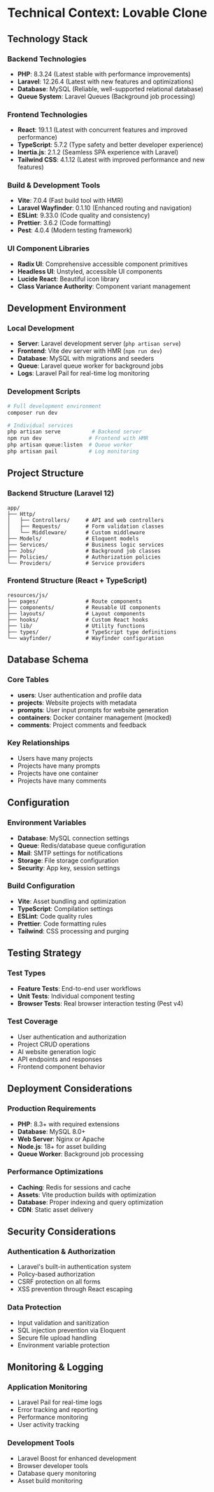# Technical Context: Lovable Clone

## Technology Stack

### Backend Technologies
- **PHP**: 8.3.24 (Latest stable with performance improvements)
- **Laravel**: 12.26.4 (Latest with new features and optimizations)
- **Database**: MySQL (Reliable, well-supported relational database)
- **Queue System**: Laravel Queues (Background job processing)

### Frontend Technologies
- **React**: 19.1.1 (Latest with concurrent features and improved performance)
- **TypeScript**: 5.7.2 (Type safety and better developer experience)
- **Inertia.js**: 2.1.2 (Seamless SPA experience with Laravel)
- **Tailwind CSS**: 4.1.12 (Latest with improved performance and new features)

### Build & Development Tools
- **Vite**: 7.0.4 (Fast build tool with HMR)
- **Laravel Wayfinder**: 0.1.10 (Enhanced routing and navigation)
- **ESLint**: 9.33.0 (Code quality and consistency)
- **Prettier**: 3.6.2 (Code formatting)
- **Pest**: 4.0.4 (Modern testing framework)

### UI Component Libraries
- **Radix UI**: Comprehensive accessible component primitives
- **Headless UI**: Unstyled, accessible UI components
- **Lucide React**: Beautiful icon library
- **Class Variance Authority**: Component variant management

## Development Environment

### Local Development
- **Server**: Laravel development server (`php artisan serve`)
- **Frontend**: Vite dev server with HMR (`npm run dev`)
- **Database**: MySQL with migrations and seeders
- **Queue**: Laravel queue worker for background jobs
- **Logs**: Laravel Pail for real-time log monitoring

### Development Scripts
```bash
# Full development environment
composer run dev

# Individual services
php artisan serve          # Backend server
npm run dev               # Frontend with HMR
php artisan queue:listen  # Queue worker
php artisan pail          # Log monitoring
```

## Project Structure

### Backend Structure (Laravel 12)
```
app/
├── Http/
│   ├── Controllers/     # API and web controllers
│   ├── Requests/        # Form validation classes
│   └── Middleware/      # Custom middleware
├── Models/              # Eloquent models
├── Services/            # Business logic services
├── Jobs/                # Background job classes
├── Policies/            # Authorization policies
└── Providers/           # Service providers
```

### Frontend Structure (React + TypeScript)
```
resources/js/
├── pages/               # Route components
├── components/          # Reusable UI components
├── layouts/             # Layout components
├── hooks/               # Custom React hooks
├── lib/                 # Utility functions
├── types/               # TypeScript type definitions
└── wayfinder/           # Wayfinder configuration
```

## Database Schema

### Core Tables
- **users**: User authentication and profile data
- **projects**: Website projects with metadata
- **prompts**: User input prompts for website generation
- **containers**: Docker container management (mocked)
- **comments**: Project comments and feedback

### Key Relationships
- Users have many projects
- Projects have many prompts
- Projects have one container
- Projects have many comments

## Configuration

### Environment Variables
- **Database**: MySQL connection settings
- **Queue**: Redis/database queue configuration
- **Mail**: SMTP settings for notifications
- **Storage**: File storage configuration
- **Security**: App key, session settings

### Build Configuration
- **Vite**: Asset bundling and optimization
- **TypeScript**: Compilation settings
- **ESLint**: Code quality rules
- **Prettier**: Code formatting rules
- **Tailwind**: CSS processing and purging

## Testing Strategy

### Test Types
- **Feature Tests**: End-to-end user workflows
- **Unit Tests**: Individual component testing
- **Browser Tests**: Real browser interaction testing (Pest v4)

### Test Coverage
- User authentication and authorization
- Project CRUD operations
- AI website generation logic
- API endpoints and responses
- Frontend component behavior

## Deployment Considerations

### Production Requirements
- **PHP**: 8.3+ with required extensions
- **Database**: MySQL 8.0+
- **Web Server**: Nginx or Apache
- **Node.js**: 18+ for asset building
- **Queue Worker**: Background job processing

### Performance Optimizations
- **Caching**: Redis for sessions and cache
- **Assets**: Vite production builds with optimization
- **Database**: Proper indexing and query optimization
- **CDN**: Static asset delivery

## Security Considerations

### Authentication & Authorization
- Laravel's built-in authentication system
- Policy-based authorization
- CSRF protection on all forms
- XSS prevention through React escaping

### Data Protection
- Input validation and sanitization
- SQL injection prevention via Eloquent
- Secure file upload handling
- Environment variable protection

## Monitoring & Logging

### Application Monitoring
- Laravel Pail for real-time logs
- Error tracking and reporting
- Performance monitoring
- User activity tracking

### Development Tools
- Laravel Boost for enhanced development
- Browser developer tools
- Database query monitoring
- Asset build monitoring
